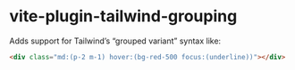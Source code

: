 # vite-plugin-tailwind-grouping

Adds support for Tailwind’s “grouped variant” syntax like:

```html
<div class="md:(p-2 m-1) hover:(bg-red-500 focus:(underline))"></div>
```
